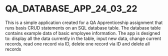 # QA_DATABASE_APP_24_03_22

This is a simple application created for a QA Apprenticeship assignment that runs basis CRUD statements on an SQL database table. The database table contains example data of basic employee information.
The app is designed to:
display all the data currently in the table, input new data, change current records, read one record via ID, delete one record via ID and delete all records